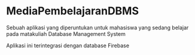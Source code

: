 # MediaPembelajaranDBMS
Sebuah aplikasi yang diperuntukan untuk mahasiswa yang sedang belajar pada matakuliah Database Management System

Aplikasi ini terintegrasi dengan database Firebase

